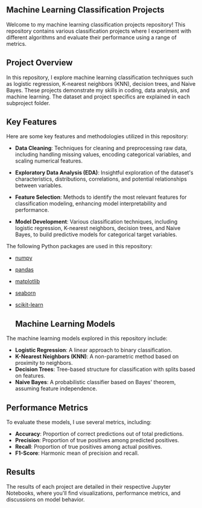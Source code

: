 ## Machine Learning Classification Projects

Welcome to my machine learning classification projects repository! This repository contains various classification projects where I experiment with different algorithms and evaluate their performance using a range of metrics.

## Project Overview
In this repository, I explore machine learning classification techniques such as logistic regression, K-nearest neighbors (KNN), decision trees, and Naive Bayes. These projects demonstrate my skills in coding, data analysis, and machine learning. The dataset and project specifics are explained in each subproject folder.

## Key Features
Here are some key features and methodologies utilized in this repository:

- **Data Cleaning**: Techniques for cleaning and preprocessing raw data, including handling missing values, encoding categorical variables, and scaling numerical features.

- **Exploratory Data Analysis (EDA)**: Insightful exploration of the dataset's characteristics, distributions, correlations, and potential relationships between variables.

- **Feature Selection**: Methods to identify the most relevant features for classification modeling, enhancing model interpretability and performance.

- **Model Development**: Various classification techniques, including logistic regression, K-nearest neighbors, decision trees, and Naive Bayes, to build predictive models for categorical target variables.

The following Python packages are used in this repository:

- [numpy](https://numpy.org/doc/)
- [pandas](https://pandas.pydata.org/docs/)
- [matplotlib](https://matplotlib.org/stable/contents.html)
- [seaborn](https://seaborn.pydata.org/tutorial.html)
- [scikit-learn](https://scikit-learn.org/stable/user_guide.html)

  ## Machine Learning Models
The machine learning models explored in this repository include:

- **Logistic Regression**: A linear approach to binary classification.
- **K-Nearest Neighbors (KNN)**: A non-parametric method based on proximity to neighbors.
- **Decision Trees**: Tree-based structure for classification with splits based on features.
- **Naive Bayes**: A probabilistic classifier based on Bayes' theorem, assuming feature independence.

## Performance Metrics
To evaluate these models, I use several metrics, including:

- **Accuracy**: Proportion of correct predictions out of total predictions.
- **Precision**: Proportion of true positives among predicted positives.
- **Recall**: Proportion of true positives among actual positives.
- **F1-Score**: Harmonic mean of precision and recall.

## Results
The results of each project are detailed in their respective Jupyter Notebooks, where you'll find visualizations, performance metrics, and discussions on model behavior.

